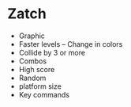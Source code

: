 Zatch
=====

- Graphic 
- Faster levels – Change in colors
- Collide by 3 or more
- Combos
- High score  
- Random 
- platform size
- Key commands 

